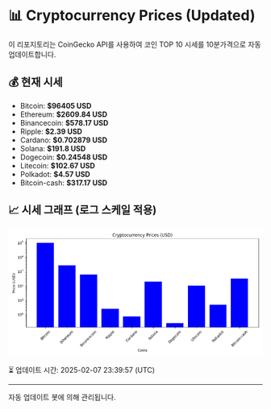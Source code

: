 
# 📊 Cryptocurrency Prices (Updated)

이 리포지토리는 CoinGecko API를 사용하여 코인 TOP 10 시세를 10분가격으로 자동 업데이트합니다.

## 💰 현재 시세
- Bitcoin: **$96405 USD**
- Ethereum: **$2609.84 USD**
- Binancecoin: **$578.17 USD**
- Ripple: **$2.39 USD**
- Cardano: **$0.702879 USD**
- Solana: **$191.8 USD**
- Dogecoin: **$0.24548 USD**
- Litecoin: **$102.67 USD**
- Polkadot: **$4.57 USD**
- Bitcoin-cash: **$317.17 USD**

## 📈 시세 그래프 (로그 스케일 적용)
![Crypto Prices](crypto_prices.png)

⏳ 업데이트 시간: 2025-02-07 23:39:57 (UTC)

---
자동 업데이트 봇에 의해 관리됩니다.
